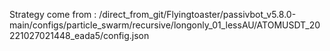Strategy come from : /direct_from_git/Flyingtoaster/passivbot_v5.8.0-main/configs/particle_swarm/recursive/longonly_01_lessAU/ATOMUSDT_20221027021448_eada5/config.json